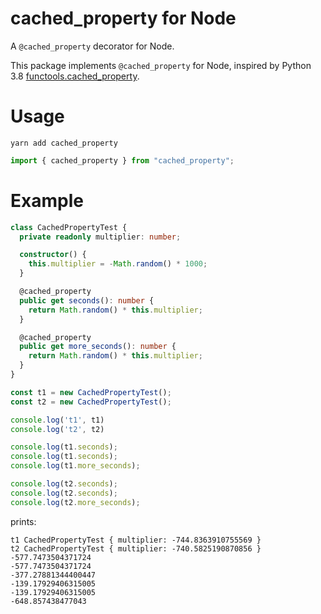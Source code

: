 # cached_property for Node

A `@cached_property` decorator for Node.

This package implements `@cached_property` for Node,
inspired by Python 3.8 [functools.cached_property].

[functools.cached_property]: https://docs.python.org/3/library/functools.html#functools.cached_property

# Usage

```shell
yarn add cached_property
```

```ts
import { cached_property } from "cached_property";
```

# Example

```ts
class CachedPropertyTest {
  private readonly multiplier: number;

  constructor() {
    this.multiplier = -Math.random() * 1000;
  }

  @cached_property
  public get seconds(): number {
    return Math.random() * this.multiplier;
  }

  @cached_property
  public get more_seconds(): number {
    return Math.random() * this.multiplier;
  }
}

const t1 = new CachedPropertyTest();
const t2 = new CachedPropertyTest();

console.log('t1', t1)
console.log('t2', t2)

console.log(t1.seconds);
console.log(t1.seconds);
console.log(t1.more_seconds);

console.log(t2.seconds);
console.log(t2.seconds);
console.log(t2.more_seconds);
```

prints:

```
t1 CachedPropertyTest { multiplier: -744.8363910755569 }
t2 CachedPropertyTest { multiplier: -740.5825190870856 }
-577.7473504371724
-577.7473504371724
-377.27881344400447
-139.17929406315005
-139.17929406315005
-648.857438477043
```
